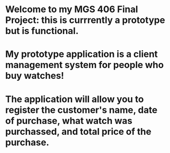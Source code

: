 # Welcome to my MGS 406 Final Project: this is currrently a prototype but is functional.
# My prototype application is a client management system for people who buy watches!
# The application will allow you to register the customer's name, date of purchase, what watch was purchassed, and total price of the purchase. 
